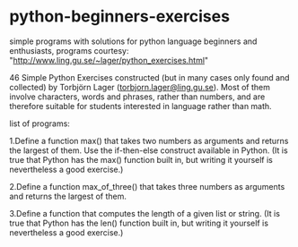 # python-beginners-exercises
simple programs with solutions for python language beginners and enthusiasts, programs courtesy: "http://www.ling.gu.se/~lager/python_exercises.html"

46 Simple Python Exercises constructed (but in many cases only found and collected) by Torbjörn Lager (torbjorn.lager@ling.gu.se). Most of them involve characters, words and phrases, rather than numbers, and are therefore suitable for students interested in language rather than math.

list of programs:

1.Define a function max() that takes two numbers as arguments and returns the largest of them. Use the if-then-else construct available in Python. (It is true that Python has the max() function built in, but writing it yourself is nevertheless a good exercise.)

2.Define a function max_of_three() that takes three numbers as arguments and returns the largest of them.

3.Define a function that computes the length of a given list or string. (It is true that Python has the len() function built in, but writing it yourself is nevertheless a good exercise.)

